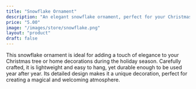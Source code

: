 ```yaml
---
title: "Snowflake Ornament"
description: "An elegant snowflake ornament, perfect for your Christmas tree."
price: "5.00"
image: "/images/store/snowflake.png"
layout: "product"
draft: false
---
```

This snowflake ornament is ideal for adding a touch of elegance to your Christmas tree or home decorations during the holiday season. Carefully crafted, it is lightweight and easy to hang, yet durable enough to be used year after year. Its detailed design makes it a unique decoration, perfect for creating a magical and welcoming atmosphere.
